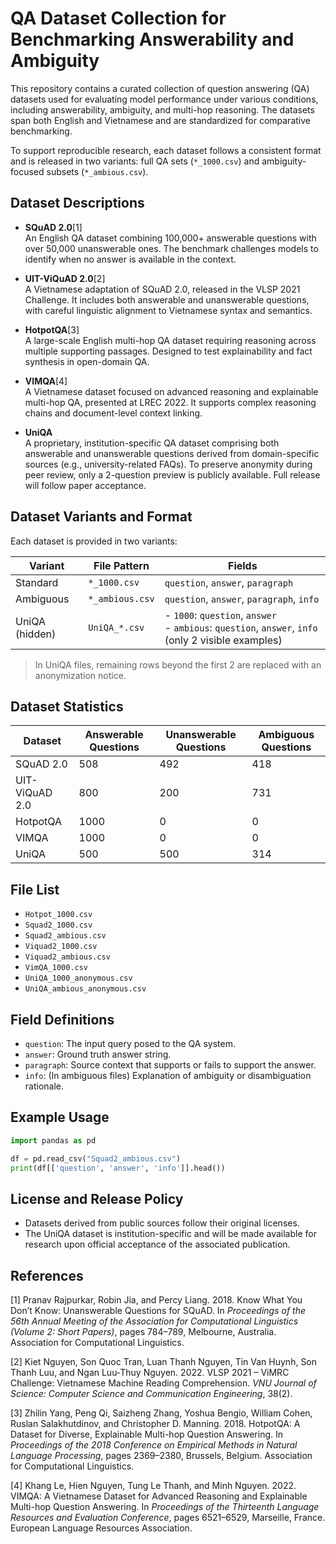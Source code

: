 # QA Dataset Collection for Benchmarking Answerability and Ambiguity

This repository contains a curated collection of question answering (QA) datasets used for evaluating model performance under various conditions, including answerability, ambiguity, and multi-hop reasoning. The datasets span both English and Vietnamese and are standardized for comparative benchmarking.

To support reproducible research, each dataset follows a consistent format and is released in two variants: full QA sets (`*_1000.csv`) and ambiguity-focused subsets (`*_ambious.csv`).

## Dataset Descriptions

- **SQuAD 2.0**[1]  
  An English QA dataset combining 100,000+ answerable questions with over 50,000 unanswerable ones. The benchmark challenges models to identify when no answer is available in the context.

- **UIT-ViQuAD 2.0**[2]  
  A Vietnamese adaptation of SQuAD 2.0, released in the VLSP 2021 Challenge. It includes both answerable and unanswerable questions, with careful linguistic alignment to Vietnamese syntax and semantics.

- **HotpotQA**[3]  
  A large-scale English multi-hop QA dataset requiring reasoning across multiple supporting passages. Designed to test explainability and fact synthesis in open-domain QA.

- **VIMQA**[4]  
  A Vietnamese dataset focused on advanced reasoning and explainable multi-hop QA, presented at LREC 2022. It supports complex reasoning chains and document-level context linking.

- **UniQA**  
  A proprietary, institution-specific QA dataset comprising both answerable and unanswerable questions derived from domain-specific sources (e.g., university-related FAQs). To preserve anonymity during peer review, only a 2-question preview is publicly available. Full release will follow paper acceptance.

## Dataset Variants and Format

Each dataset is provided in two variants:

| Variant         | File Pattern           | Fields                                                       |
|-----------------|------------------------|--------------------------------------------------------------|
| Standard        | `*_1000.csv`           | `question`, `answer`, `paragraph`                           |
| Ambiguous       | `*_ambious.csv`        | `question`, `answer`, `paragraph`, `info`                   |
| UniQA (hidden)  | `UniQA_*.csv`          | - `1000`: `question`, `answer`<br>- `ambious`: `question`, `answer`, `info` (only 2 visible examples) |

> In UniQA files, remaining rows beyond the first 2 are replaced with an anonymization notice.

## Dataset Statistics

| Dataset            | Answerable Questions | Unanswerable Questions | Ambiguous Questions |
|--------------------|----------------------|------------------------|---------------------|
| SQuAD 2.0          | 508                  | 492                    | 418                 |
| UIT-ViQuAD 2.0     | 800                  | 200                    | 731                 |
| HotpotQA           | 1000                 | 0                      | 0                   |
| VIMQA              | 1000                 | 0                      | 0                   |
| UniQA              | 500                  | 500                    | 314                 |

## File List

- `Hotpot_1000.csv`
- `Squad2_1000.csv`
- `Squad2_ambious.csv`
- `Viquad2_1000.csv`
- `Viquad2_ambious.csv`
- `VimQA_1000.csv`
- `UniQA_1000_anonymous.csv`
- `UniQA_ambious_anonymous.csv`

## Field Definitions

- `question`: The input query posed to the QA system.
- `answer`: Ground truth answer string.
- `paragraph`: Source context that supports or fails to support the answer.
- `info`: (In ambiguous files) Explanation of ambiguity or disambiguation rationale.

## Example Usage

```python
import pandas as pd

df = pd.read_csv("Squad2_ambious.csv")
print(df[['question', 'answer', 'info']].head())
```

## License and Release Policy

- Datasets derived from public sources follow their original licenses.
- The UniQA dataset is institution-specific and will be made available for research upon official acceptance of the associated publication.

## References

[1] Pranav Rajpurkar, Robin Jia, and Percy Liang. 2018. Know What You Don’t Know: Unanswerable Questions for SQuAD. In *Proceedings of the 56th Annual Meeting of the Association for Computational Linguistics (Volume 2: Short Papers)*, pages 784–789, Melbourne, Australia. Association for Computational Linguistics.

[2] Kiet Nguyen, Son Quoc Tran, Luan Thanh Nguyen, Tin Van Huynh, Son Thanh Luu, and Ngan Luu-Thuy Nguyen. 2022. VLSP 2021 – ViMRC Challenge: Vietnamese Machine Reading Comprehension. *VNU Journal of Science: Computer Science and Communication Engineering*, 38(2).

[3] Zhilin Yang, Peng Qi, Saizheng Zhang, Yoshua Bengio, William Cohen, Ruslan Salakhutdinov, and Christopher D. Manning. 2018. HotpotQA: A Dataset for Diverse, Explainable Multi-hop Question Answering. In *Proceedings of the 2018 Conference on Empirical Methods in Natural Language Processing*, pages 2369–2380, Brussels, Belgium. Association for Computational Linguistics.

[4] Khang Le, Hien Nguyen, Tung Le Thanh, and Minh Nguyen. 2022. VIMQA: A Vietnamese Dataset for Advanced Reasoning and Explainable Multi-hop Question Answering. In *Proceedings of the Thirteenth Language Resources and Evaluation Conference*, pages 6521–6529, Marseille, France. European Language Resources Association.

